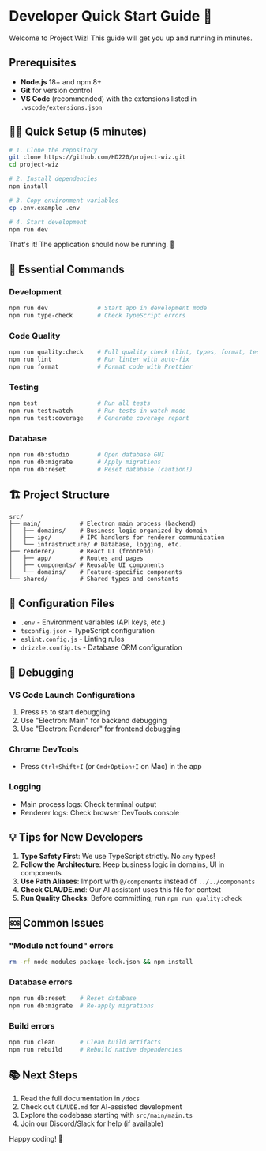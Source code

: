 # Developer Quick Start Guide 🚀

Welcome to Project Wiz! This guide will get you up and running in minutes.

## Prerequisites

- **Node.js** 18+ and npm 8+
- **Git** for version control
- **VS Code** (recommended) with the extensions listed in `.vscode/extensions.json`

## 🏃‍♂️ Quick Setup (5 minutes)

```bash
# 1. Clone the repository
git clone https://github.com/HD220/project-wiz.git
cd project-wiz

# 2. Install dependencies
npm install

# 3. Copy environment variables
cp .env.example .env

# 4. Start development
npm run dev
```

That's it! The application should now be running. 🎉

## 📝 Essential Commands

### Development

```bash
npm run dev              # Start app in development mode
npm run type-check       # Check TypeScript errors
```

### Code Quality

```bash
npm run quality:check    # Full quality check (lint, types, format, tests)
npm run lint             # Run linter with auto-fix
npm run format           # Format code with Prettier
```

### Testing

```bash
npm test                 # Run all tests
npm run test:watch       # Run tests in watch mode
npm run test:coverage    # Generate coverage report
```

### Database

```bash
npm run db:studio        # Open database GUI
npm run db:migrate       # Apply migrations
npm run db:reset         # Reset database (caution!)
```

## 🏗️ Project Structure

```
src/
├── main/           # Electron main process (backend)
│   ├── domains/    # Business logic organized by domain
│   ├── ipc/        # IPC handlers for renderer communication
│   └── infrastructure/ # Database, logging, etc.
├── renderer/       # React UI (frontend)
│   ├── app/        # Routes and pages
│   ├── components/ # Reusable UI components
│   └── domains/    # Feature-specific components
└── shared/         # Shared types and constants
```

## 🔧 Configuration Files

- `.env` - Environment variables (API keys, etc.)
- `tsconfig.json` - TypeScript configuration
- `eslint.config.js` - Linting rules
- `drizzle.config.ts` - Database ORM configuration

## 🐛 Debugging

### VS Code Launch Configurations

1. Press `F5` to start debugging
2. Use "Electron: Main" for backend debugging
3. Use "Electron: Renderer" for frontend debugging

### Chrome DevTools

- Press `Ctrl+Shift+I` (or `Cmd+Option+I` on Mac) in the app

### Logging

- Main process logs: Check terminal output
- Renderer logs: Check browser DevTools console

## 💡 Tips for New Developers

1. **Type Safety First**: We use TypeScript strictly. No `any` types!
2. **Follow the Architecture**: Keep business logic in domains, UI in components
3. **Use Path Aliases**: Import with `@/components` instead of `../../components`
4. **Check CLAUDE.md**: Our AI assistant uses this file for context
5. **Run Quality Checks**: Before committing, run `npm run quality:check`

## 🆘 Common Issues

### "Module not found" errors

```bash
rm -rf node_modules package-lock.json && npm install
```

### Database errors

```bash
npm run db:reset    # Reset database
npm run db:migrate  # Re-apply migrations
```

### Build errors

```bash
npm run clean       # Clean build artifacts
npm run rebuild     # Rebuild native dependencies
```

## 📚 Next Steps

1. Read the full documentation in `/docs`
2. Check out `CLAUDE.md` for AI-assisted development
3. Explore the codebase starting with `src/main/main.ts`
4. Join our Discord/Slack for help (if available)

Happy coding! 🎈
